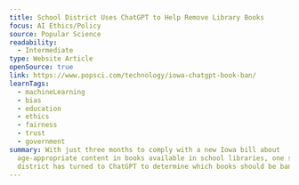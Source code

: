 ```yaml
---
title: School District Uses ChatGPT to Help Remove Library Books
focus: AI Ethics/Policy
source: Popular Science
readability:
  - Intermediate
type: Website Article
openSource: true
link: https://www.popsci.com/technology/iowa-chatgpt-book-ban/
learnTags:
  - machineLearning
  - bias
  - education
  - ethics
  - fairness
  - trust
  - government
summary: With just three months to comply with a new Iowa bill about
  age-appropriate content in books available in school libraries, one school
  district has turned to ChatGPT to determine which books should be banned.
---
```

